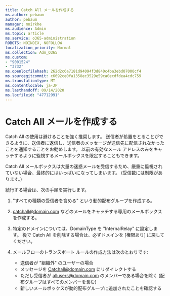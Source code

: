 ```yaml
---
title: Catch All メールを作成する
ms.author: pebaum
author: pebaum
manager: mnirkhe
ms.audience: Admin
ms.topic: article
ms.service: o365-administration
ROBOTS: NOINDEX, NOFOLLOW
localization_priority: Normal
ms.collection: Adm_O365
ms.custom:
- "9001524"
- "3732"
ms.openlocfilehash: 262d2c6a7181d94094f3d840c4ba3ebd07000cf4
ms.sourcegitcommit: c6692ce0fa1358ec3529e59ca0ecdfdea4cdc759
ms.translationtype: MT
ms.contentlocale: ja-JP
ms.lasthandoff: 09/14/2020
ms.locfileid: "47712991"
---
```

# <a name="create-an-email-catch-all"></a>Catch All メールを作成する

Catch All の使用は避けることを強く推奨します。 送信者が処置をとることができるように、送信者に返信し、送信者のメッセージが送信先に配信されなかったことを通知することをお勧めします。 以前の有効なメール アドレスのみをキャッチするように監視するメールボックスを限定することもできます。 

Catch All メールボックスは大量の迷惑メールを受信するため、厳重に監視されていない場合、最終的にはいっぱいになってしまいます。 (受信数には制限があります。) 

続行する場合は、次の手順を実行します。

1. "すべての種類の受信者を含める" という動的配布グループを作成する。

2. catchall@domain.com などのメールをキャッチする専用のメールボックスを作成する。

3. 特定のドメインについては、DomainType を "InternalRelay" に設定します。 後で Catch All を削除する場合は、必ずドメインを [権限あり] に戻してください。

4. メールフローのトランスポート ルールの作成方法は次のとおりです:

    - 送信者が "組織外" のユーザーの場合
    - メッセージを Catchall@domain.com にリダイレクトする
    - ただし受信者が allusers@domain.com のメンバーである場合を除く (配布グループはすべてのメンバーを含む)
    - 新しいメールボックスが動的配布グループに追加されたことを確認する

